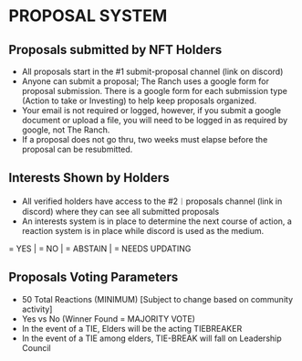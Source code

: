 # PROPOSAL SYSTEM



## Proposals submitted by NFT Holders

* All proposals start in the #1 submit-proposal channel (link on discord)
* Anyone can submit a proposal; The Ranch uses a google form for proposal submission. There is a google form for each submission type (Action to take or Investing) to help keep proposals organized.
* Your email is not required or logged, however, if you submit a google document or upload a file, you will need to be logged in as required by google, not The Ranch.
* If a proposal does not go thru, two weeks must elapse before the proposal can be resubmitted.

## Interests Shown by Holders

* All verified holders have access to the #2︱proposals channel (link in discord) where they can see all submitted proposals
* An interests system is in place to determine the next course of action, a reaction system is in place while discord is used as the medium.

&#x20;     \= YES | = NO | = ABSTAIN | = NEEDS UPDATING

## Proposals Voting Parameters

* 50 Total Reactions (MINIMUM) \[Subject to change based on community activity]
* Yes vs No (Winner Found = MAJORITY VOTE)
* In the event of a TIE, Elders will be the acting TIEBREAKER
* In the event of a TIE among elders, TIE-BREAK will fall on Leadership Council
